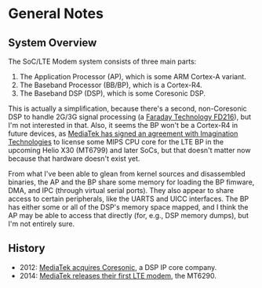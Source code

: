 # General Notes


## System Overview

The SoC/LTE Modem system consists of three main parts:

1. The Application Processor (AP), which is some ARM Cortex-A variant.
2. The Baseband Processor (BB/BP), which is a Cortex-R4.
3. The Baseband DSP (DSP), which is some Coresonic DSP.

This is actually a simplification, because there's a second, non-Coresonic
DSP to handle 2G/3G signal processing (a [Faraday Technology FD216][FD216]),
but I'm not interested in that. Also, it seems the BP won't be a Cortex-R4
in future devices, as [MediaTek has signed an agreement with Imagination Technologies][imgtech]
to license some MIPS CPU core for the LTE BP in the upcoming Helio X30
(MT6799) and later SoCs, but that doesn't matter now because that hardware
doesn't exist yet.

From what I've been able to glean from kernel sources and disassembled
binaries, the AP and the BP share some memory for loading the BP fimware, DMA,
and IPC (through virtual serial ports). They also appear to share access to
certain peripherals, like the UARTS and UICC interfaces. The BP has either
some or all of the DSP's memory space mapped, and I think the AP may be able
to access that directly (for, e.g., DSP memory dumps), but I'm not entirely
sure.


## History

* 2012: [MediaTek acquires Coresonic][acquisition], a DSP IP core company.
* 2014: [MediaTek releases their first LTE modem][mt6290], the MT6290.


[FD216]: http://www.faraday-tech.com/download/techDocument/FD216_PB_v1.5.pdf
[imgtech]: https://www.imgtec.com/news/press-release/mediatek-selects-mips-for-lte-modems/
[acquisition]: https://www.eetimes.com/document.asp?doc_id=1261529
[mt6290]: https://www.mediatek.com/press-room/press-releases/mediatek-announces-the-availability-of-multimode-lte-modem-chipset
